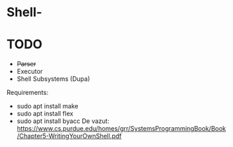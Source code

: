# Shell-
# TODO
- ~~Parser~~
- Executor
- Shell Subsystems (Dupa)

Requirements:
- sudo apt install make
- sudo apt install flex
- sudo apt install byacc
De vazut: https://www.cs.purdue.edu/homes/grr/SystemsProgrammingBook/Book/Chapter5-WritingYourOwnShell.pdf
